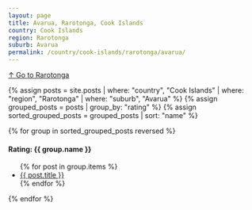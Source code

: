 ```yaml
---
layout: page
title: Avarua, Rarotonga, Cook Islands
country: Cook Islands
region: Rarotonga
suburb: Avarua
permalink: /country/cook-islands/rarotonga/avarua/
---
```

[↑ Go to Rarotonga](/country/cook-islands/rarotonga/)

{% assign posts = site.posts | where: "country", "Cook Islands" | where: "region", "Rarotonga" | where: "suburb", "Avarua" %}
{% assign grouped_posts = posts | group_by: "rating" %}
{% assign sorted_grouped_posts = grouped_posts | sort: "name" %}

{% for group in sorted_grouped_posts reversed %}
  <h4>Rating: {{ group.name }}</h4>
  <ul>
    {% for post in group.items %}
      <li><a href="{{ post.url }}">{{ post.title }}</a></li>
    {% endfor %}
  </ul>
{% endfor %}

